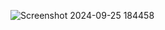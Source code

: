 ![Screenshot 2024-09-25 184458](https://github.com/user-attachments/assets/69154a74-6e7c-4e5b-a0f3-ace90662e608)
